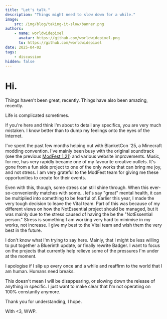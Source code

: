 ```yaml
---
title: "Let's talk."
description: "Things might need to slow down for a while."
image:
    src: /img/blog/taking-it-slow/banner.png
authors:
    - name: worldwidepixel
      avatar: https://github.com/worldwidepixel.png
      to: https://github.com/worldwidepixel
date: 2025-04-02
tags:
    - discussion
hidden: false
---
```


# Hi.

Things haven't been great, recently.
Things have also been amazing, recently.

Life is complicated sometimes.

If you're here and think I'm about to detail any specifics, you are very much mistaken. I know better than to dump my feelings onto the eyes of the Internet.

I've spent the past few months helping out with BlanketCon '25, a Minecraft modding convention. I've mainly been busy with the original soundtrack (see the previous [ModFest 1.21](https://worldwidepixel.ca/music/release/modfest-121-time-technology-throwbacks-original-modpack-soundtrack)) and various website improvements. Music, for me, has very rapidly became one of my favourite creative outlets. It's gone from a fun side project to one of the only works that can bring me joy, and not stress. I am very grateful to the ModFest team for giving me these opportunities to create for their events.

Even with this, though, some stress can still shine through. When this ever-so-conveniently matches with some... let's say "great" mental health, it can be multiplied into something to be fearful of. Earlier this year, I made the very tough decision to leave the Vital team. Part of this was because of my different views on how the NotEssential project should be managed, but it was mainly due to the stress caused of having the be the "NotEssential person." Stress is something I am working very hard to minimise in my works, not increase. I give my best to the Vital team and wish them the very best in the future.

I don't know what I'm trying to say here. Mainly, that I might be less willing to put together a Bluerinth update, or finally rewrite Badger. I want to focus on the projects that currently help relieve some of the pressures I'm under at the moment.

I apologise if I slip up every once and a while and reaffirm to the world that I am human. Humans need breaks.

This doesn't mean I will be disappearing, or slowing down the release of anything in specific. I just want to make clear that I'm not operating on 100% constantly anymore.

Thank you for understanding, I hope.

With <3, WWP.
